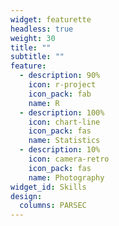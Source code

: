 ```yaml
---
widget: featurette
headless: true
weight: 30
title: ""
subtitle: ""
feature:
  - description: 90%
    icon: r-project
    icon_pack: fab
    name: R
  - description: 100%
    icon: chart-line
    icon_pack: fas
    name: Statistics
  - description: 10%
    icon: camera-retro
    icon_pack: fas
    name: Photography
widget_id: Skills
design:
  columns: PARSEC
---
```

